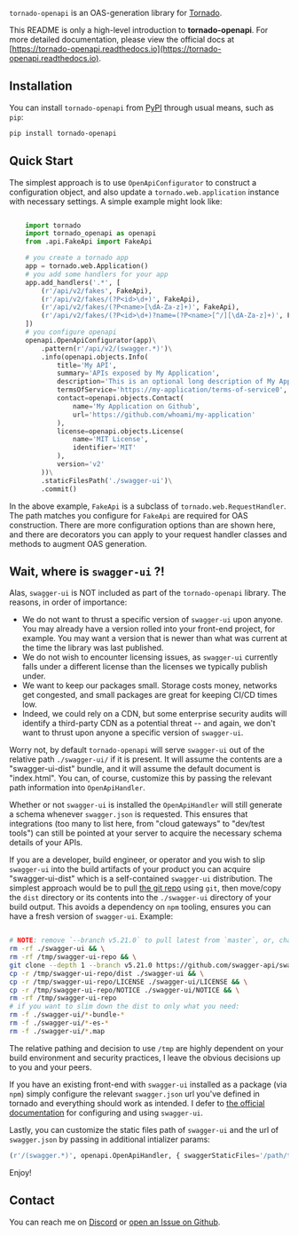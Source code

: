 `tornado-openapi` is an OAS-generation library for [Tornado](https://www.tornadoweb.org).

This README is only a high-level introduction to **tornado-openapi**. For more detailed documentation, please view the official docs at [https://tornado-openapi.readthedocs.io](https://tornado-openapi.readthedocs.io).

## Installation

You can install `tornado-openapi` from [PyPI](https://pypi.org/project/tornado-openapi) through usual means, such as `pip`:

```bash
pip install tornado-openapi
```

## Quick Start

The simplest approach is to use `OpenApiConfigurator` to construct a configuration object, and also update a `tornado.web.application` instance with necessary settings. A simple example might look like:

```python

    import tornado
    import tornado_openapi as openapi
    from .api.FakeApi import FakeApi

    # you create a tornado app
    app = tornado.web.Application()
    # you add some handlers for your app
    app.add_handlers('.*', [
        (r'/api/v2/fakes', FakeApi),
        (r'/api/v2/fakes/(?P<id>\d+)', FakeApi),
        (r'/api/v2/fakes/(?P<name>[\dA-Za-z]+)', FakeApi),
        (r'/api/v2/fakes/(?P<id>\d+)?name=(?P<name>[^/][\dA-Za-z]+)', FakeApi)
    ])
    # you configure openapi
    openapi.OpenApiConfigurator(app)\
        .pattern(r'/api/v2/(swagger.*)')\
        .info(openapi.objects.Info(
            title='My API',
            summary='APIs exposed by My Application',
            description='This is an optional long description of My Application APIs.',
            termsOfService='https://my-application/terms-of-service0',
            contact=openapi.objects.Contact(
                name='My Application on Github',
                url='https://github.com/whoami/my-application'
            ),
            license=openapi.objects.License(
                name='MIT License',
                identifier='MIT'
            ),
            version='v2'
        ))\
        .staticFilesPath('./swagger-ui')\
        .commit()
```

In the above example, `FakeApi` is a subclass of `tornado.web.RequestHandler`. The path matches you configure for `FakeApi` are required for OAS construction. There are more configuration options than are shown here, and there are decorators you can apply to your request handler classes and methods to augment OAS generation.

## Wait, where is `swagger-ui` ?!

Alas, `swagger-ui` is NOT included as part of the `tornado-openapi` library. The reasons, in order of importance:

* We do not want to thrust a specific version of `swagger-ui` upon anyone. You may already have a version rolled into your front-end project, for example. You may want a version that is newer than what was current at the time the library was last published.
* We do not wish to encounter licensing issues, as `swagger-ui` currently falls under a different license than the licenses we typically publish under.
* We want to keep our packages small. Storage costs money, networks get congested, and small packages are great for keeping CI/CD times low.
* Indeed, we could rely on a CDN, but some enterprise security audits will identify a third-party CDN as a potential threat -- and again, we don't want to thrust upon anyone a specific version of `swagger-ui`.

Worry not, by default `tornado-openapi` will serve `swagger-ui` out of the relative path `./swagger-ui/` if it is present. It will assume the contents are a "swagger-ui-dist" bundle, and it will assume the default document is "index.html". You can, of course, customize this by passing the relevant path information into `OpenApiHandler`.

Whether or not `swagger-ui` is installed the `OpenApiHandler` will still generate a schema whenever `swagger.json` is requested. This ensures that integrations (too many to list here, from "cloud gateways" to "dev/test tools") can still be pointed at your server to acquire the necessary schema details of your APIs.

If you are a developer, build engineer, or operator and you wish to slip `swagger-ui` into the build artifacts of your product you can acquire "swagger-ui-dist" which is a self-contained `swagger-ui` distribution. The simplest approach would be to pull [the git repo](https://github.com/swagger-api/swagger-ui/) using `git`, then move/copy the `dist` directory or its contents into the `./swagger-ui` directory of your build output. This avoids a dependency on `npm` tooling, ensures you can have a fresh version of `swagger-ui`. Example:

```bash

# NOTE: remove `--branch v5.21.0` to pull latest from `master`, or, change the version to any valid tag to pull that version.
rm -rf ./swagger-ui && \
rm -rf /tmp/swagger-ui-repo && \
git clone --depth 1 --branch v5.21.0 https://github.com/swagger-api/swagger-ui.git /tmp/swagger-ui-repo && \
cp -r /tmp/swagger-ui-repo/dist ./swagger-ui && \
cp -r /tmp/swagger-ui-repo/LICENSE ./swagger-ui/LICENSE && \
cp -r /tmp/swagger-ui-repo/NOTICE ./swagger-ui/NOTICE && \
rm -rf /tmp/swagger-ui-repo
# if you want to slim down the dist to only what you need:
rm -f ./swagger-ui/*-bundle-*
rm -f ./swagger-ui/*-es-*
rm -f ./swagger-ui/*.map

```

The relative pathing and decision to use `/tmp` are highly dependent on your build environment and security practices, I leave the obvious decisions up to you and your peers.

If you have an existing front-end with `swagger-ui` installed as a package (via `npm`) simply configure the relevant `swagger.json` url you've defined in tornado and everything should work as intended. I defer to [the official documentation](https://swagger.io/tools/swagger-ui/) for configuring and using `swagger-ui`.

Lastly, you can customize the static files path of `swagger-ui` and the url of `swagger.json` by passing in additional intializer params:

```python
(r'/(swagger.*)', openapi.OpenApiHandler, { swaggerStaticFiles='/path/to/swagger-ui' })
```

Enjoy!


## Contact

You can reach me on [Discord](https://discordapp.com/users/307684202080501761) or [open an Issue on Github](https://github.com/wilson0x4d/tornado-openapi/issues/new/choose).
